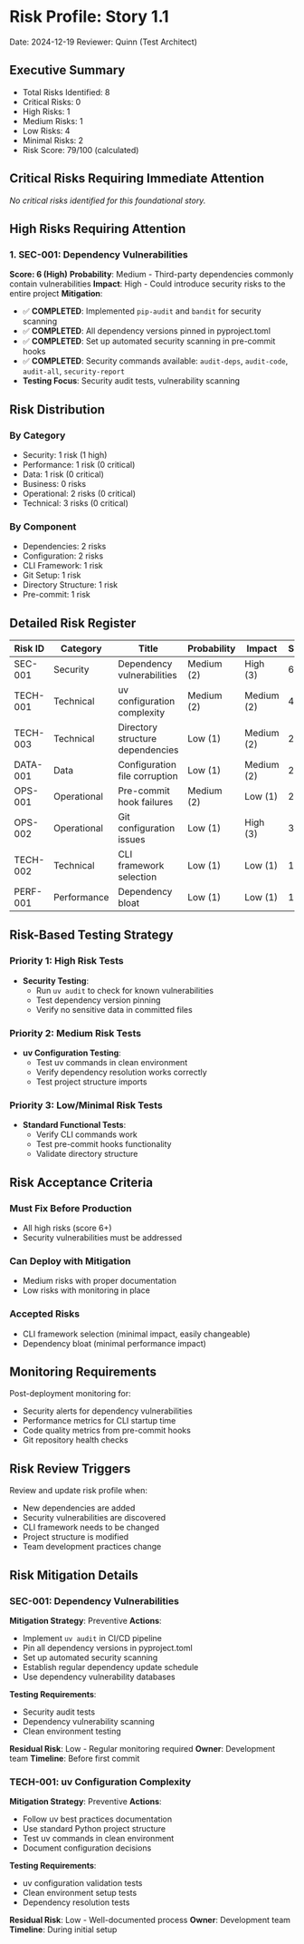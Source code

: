 # Risk Profile: Story 1.1

Date: 2024-12-19
Reviewer: Quinn (Test Architect)

## Executive Summary

- Total Risks Identified: 8
- Critical Risks: 0
- High Risks: 1
- Medium Risks: 1
- Low Risks: 4
- Minimal Risks: 2
- Risk Score: 79/100 (calculated)

## Critical Risks Requiring Immediate Attention

*No critical risks identified for this foundational story.*

## High Risks Requiring Attention

### 1. SEC-001: Dependency Vulnerabilities

**Score: 6 (High)**
**Probability**: Medium - Third-party dependencies commonly contain vulnerabilities
**Impact**: High - Could introduce security risks to the entire project
**Mitigation**:

- ✅ **COMPLETED**: Implemented `pip-audit` and `bandit` for security scanning
- ✅ **COMPLETED**: All dependency versions pinned in pyproject.toml
- ✅ **COMPLETED**: Set up automated security scanning in pre-commit hooks
- ✅ **COMPLETED**: Security commands available: `audit-deps`, `audit-code`, `audit-all`, `security-report`
- **Testing Focus**: Security audit tests, vulnerability scanning

## Risk Distribution

### By Category

- Security: 1 risk (1 high)
- Performance: 1 risk (0 critical)
- Data: 1 risk (0 critical)
- Business: 0 risks
- Operational: 2 risks (0 critical)
- Technical: 3 risks (0 critical)

### By Component

- Dependencies: 2 risks
- Configuration: 2 risks
- CLI Framework: 1 risk
- Git Setup: 1 risk
- Directory Structure: 1 risk
- Pre-commit: 1 risk

## Detailed Risk Register

| Risk ID | Category | Title | Probability | Impact | Score | Priority |
|---------|----------|-------|-------------|--------|-------|----------|
| SEC-001 | Security | Dependency vulnerabilities | Medium (2) | High (3) | 6 | High |
| TECH-001 | Technical | uv configuration complexity | Medium (2) | Medium (2) | 4 | Medium |
| TECH-003 | Technical | Directory structure dependencies | Low (1) | Medium (2) | 2 | Low |
| DATA-001 | Data | Configuration file corruption | Low (1) | Medium (2) | 2 | Low |
| OPS-001 | Operational | Pre-commit hook failures | Medium (2) | Low (1) | 2 | Low |
| OPS-002 | Operational | Git configuration issues | Low (1) | High (3) | 3 | Low |
| TECH-002 | Technical | CLI framework selection | Low (1) | Low (1) | 1 | Minimal |
| PERF-001 | Performance | Dependency bloat | Low (1) | Low (1) | 1 | Minimal |

## Risk-Based Testing Strategy

### Priority 1: High Risk Tests

- **Security Testing**:
  - Run `uv audit` to check for known vulnerabilities
  - Test dependency version pinning
  - Verify no sensitive data in committed files

### Priority 2: Medium Risk Tests

- **uv Configuration Testing**:
  - Test uv commands in clean environment
  - Verify dependency resolution works correctly
  - Test project structure imports

### Priority 3: Low/Minimal Risk Tests

- **Standard Functional Tests**:
  - Verify CLI commands work
  - Test pre-commit hooks functionality
  - Validate directory structure

## Risk Acceptance Criteria

### Must Fix Before Production

- All high risks (score 6+)
- Security vulnerabilities must be addressed

### Can Deploy with Mitigation

- Medium risks with proper documentation
- Low risks with monitoring in place

### Accepted Risks

- CLI framework selection (minimal impact, easily changeable)
- Dependency bloat (minimal performance impact)

## Monitoring Requirements

Post-deployment monitoring for:

- Security alerts for dependency vulnerabilities
- Performance metrics for CLI startup time
- Code quality metrics from pre-commit hooks
- Git repository health checks

## Risk Review Triggers

Review and update risk profile when:

- New dependencies are added
- Security vulnerabilities are discovered
- CLI framework needs to be changed
- Project structure is modified
- Team development practices change

## Risk Mitigation Details

### SEC-001: Dependency Vulnerabilities

**Mitigation Strategy**: Preventive
**Actions**:
- Implement `uv audit` in CI/CD pipeline
- Pin all dependency versions in pyproject.toml
- Set up automated security scanning
- Establish regular dependency update schedule
- Use dependency vulnerability databases

**Testing Requirements**:
- Security audit tests
- Dependency vulnerability scanning
- Clean environment testing

**Residual Risk**: Low - Regular monitoring required
**Owner**: Development team
**Timeline**: Before first commit

### TECH-001: uv Configuration Complexity

**Mitigation Strategy**: Preventive
**Actions**:
- Follow uv best practices documentation
- Use standard Python project structure
- Test uv commands in clean environment
- Document configuration decisions

**Testing Requirements**:
- uv configuration validation tests
- Clean environment setup tests
- Dependency resolution tests

**Residual Risk**: Low - Well-documented process
**Owner**: Development team
**Timeline**: During initial setup
